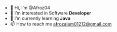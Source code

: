 - 👋 Hi, I’m @Afroz04
- 👀 I’m interested in Software **Developer**
- 🌱 I’m currently learning **Java**
- 📫 How to reach me afrozalam01212@gmail.com


<!---
Afroz04/Afroz04 is a ✨ special ✨ repository because its `README.md` (this file) appears on your GitHub profile.
You can click the Preview link to take a look at your changes.
--->
